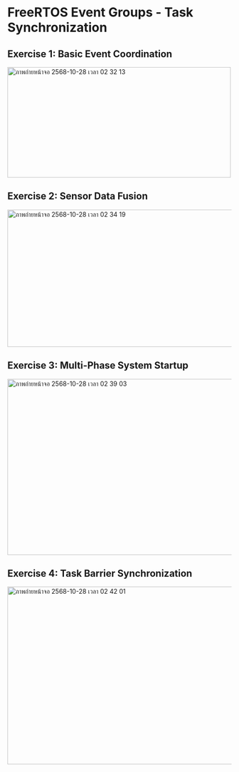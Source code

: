 # FreeRTOS Event Groups - Task Synchronization
## Exercise 1: Basic Event Coordination
<img width="502" height="248" alt="ภาพถ่ายหน้าจอ 2568-10-28 เวลา 02 32 13" src="https://github.com/user-attachments/assets/39eb1c42-a64d-4daa-9f2a-d952054f2198" />

## Exercise 2: Sensor Data Fusion
<img width="772" height="308" alt="ภาพถ่ายหน้าจอ 2568-10-28 เวลา 02 34 19" src="https://github.com/user-attachments/assets/c2d1bdf1-0471-44e1-abe8-895b6b09f1c3" />

## Exercise 3: Multi-Phase System Startup
<img width="523" height="395" alt="ภาพถ่ายหน้าจอ 2568-10-28 เวลา 02 39 03" src="https://github.com/user-attachments/assets/9ab4a899-7a18-4acc-a96f-14f81bec75f8" />

## Exercise 4: Task Barrier Synchronization
<img width="509" height="399" alt="ภาพถ่ายหน้าจอ 2568-10-28 เวลา 02 42 01" src="https://github.com/user-attachments/assets/4a89e3fa-5d48-434f-ade9-b11dab1c25dc" />
